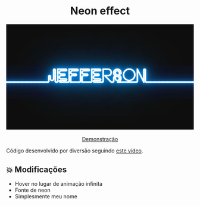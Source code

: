 <h1 align="center">
  Neon effect
</h1>

<p align="center">
  <img alt="Neon effect" src="https://raw.githubusercontent.com/jeffersoncbd/neon-effect/main/view.jpg">
</p>

<p align="center">
  <a href="https://neon-effect.vercel.app" target="_blank">Demonstração</a>
</p>

Código desenvolvido por diversão seguindo [este vídeo](https://www.youtube.com/watch?v=2bpzAq_FpDY).

## :collision: Modificações
- Hover no lugar de animação infinita
- Fonte de neon
- Simplesmente meu nome
